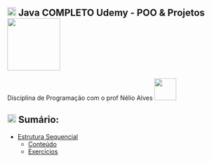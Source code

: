 <h2> <img src="https://media1.giphy.com/media/h3Wnqabhj1opOV8BnR/giphy.gif" width="20"> Java COMPLETO Udemy - POO & Projetos <img src="https://media3.giphy.com/media/dU5bZwFmWnxDgpMNf3/giphy.gif" width="120"></h2>

Disciplina de Programação com o prof Nélio Alves <img src="https://media0.giphy.com/media/9PthaoBsTNcxnQ9u3S/source.gif" width="50">

 ## <img src="https://media1.giphy.com/media/h3Wnqabhj1opOV8BnR/giphy.gif" width="20"> Sumário:
 
 - [Estrutura Sequencial](https://github.com/annie-bot/UdemyPOO/tree/main/Sequencial)
    - [Conteúdo](https://github.com/annie-bot/UdemyPOO/tree/main/Sequencial/Conte%C3%BAdo)
   - [Exercícios](https://github.com/annie-bot/UdemyPOO/tree/main/Sequencial/Exercicios)
